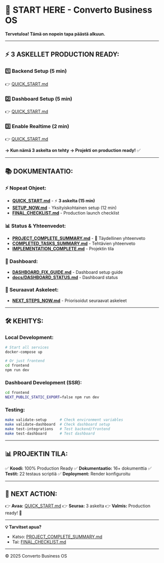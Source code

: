 # 🚀 START HERE - Converto Business OS

**Tervetuloa! Tämä on nopein tapa päästä alkuun.**

---

## ⚡ **3 ASKELLET PRODUCTION READY:**

### **1️⃣ Backend Setup** (5 min)
👉 [QUICK_START.md](QUICK_START.md#1-backend-setup-️-5-min)

### **2️⃣ Dashboard Setup** (5 min)  
👉 [QUICK_START.md](QUICK_START.md#2-dashboard-setup-️-5-min)

### **3️⃣ Enable Realtime** (2 min)
👉 [QUICK_START.md](QUICK_START.md#3-enable-realtime-️-2-min)

**→ Kun nämä 3 askelta on tehty → Projekti on production ready!** ✅

---

## 📚 **DOKUMENTAATIO:**

### **⚡ Nopeat Ohjeet:**
- [**QUICK_START.md**](QUICK_START.md) - ⚡ **3 askelta (15 min)**
- [**SETUP_NOW.md**](SETUP_NOW.md) - Yksityiskohtainen setup (12 min)
- [**FINAL_CHECKLIST.md**](FINAL_CHECKLIST.md) - Production launch checklist

### **📊 Status & Yhteenvedot:**
- [**PROJECT_COMPLETE_SUMMARY.md**](PROJECT_COMPLETE_SUMMARY.md) - 🎉 Täydellinen yhteenveto
- [**COMPLETED_TASKS_SUMMARY.md**](COMPLETED_TASKS_SUMMARY.md) - Tehtävien yhteenveto
- [**IMPLEMENTATION_COMPLETE.md**](IMPLEMENTATION_COMPLETE.md) - Projektin tila

### **🔧 Dashboard:**
- [**DASHBOARD_FIX_GUIDE.md**](DASHBOARD_FIX_GUIDE.md) - Dashboard setup guide
- [**docs/DASHBOARD_STATUS.md**](docs/DASHBOARD_STATUS.md) - Dashboard status

### **📖 Seuraavat Askeleet:**
- [**NEXT_STEPS_NOW.md**](NEXT_STEPS_NOW.md) - Priorisoidut seuraavat askeleet

---

## 🛠️ **KEHITYS:**

### **Local Development:**
```bash
# Start all services
docker-compose up

# Or just frontend
cd frontend
npm run dev
```

### **Dashboard Development (SSR):**
```bash
cd frontend
NEXT_PUBLIC_STATIC_EXPORT=false npm run dev
```

### **Testing:**
```bash
make validate-setup      # Check environment variables
make validate-dashboard  # Check dashboard setup
make test-integrations   # Test backend/frontend
make test-dashboard      # Test dashboard
```

---

## 📊 **PROJEKTIN TILA:**

✅ **Koodi:** 100% Production Ready
✅ **Dokumentaatio:** 16+ dokumenttia
✅ **Testit:** 22 testaus scriptiä
✅ **Deployment:** Render konfiguroitu

---

## 🎯 **NEXT ACTION:**

👉 **Avaa:** [QUICK_START.md](QUICK_START.md)
👉 **Seuraa:** 3 askelta
👉 **Valmis:** Production ready! 🚀

---

**💡 Tarvitset apua?** 
- Katso: [PROJECT_COMPLETE_SUMMARY.md](PROJECT_COMPLETE_SUMMARY.md)
- Tai: [FINAL_CHECKLIST.md](FINAL_CHECKLIST.md)

---

© 2025 Converto Business OS

